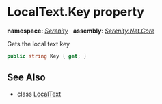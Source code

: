 # LocalText.Key property
**namespace:** *[Serenity](../../README.md#serenity-namespace)*   **assembly**: *[Serenity.Net.Core](../../README.md)*

Gets the local text key

```csharp
public string Key { get; }
```

## See Also

* class [LocalText](../LocalText.md)